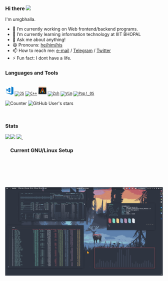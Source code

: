 ### Hi there <img src="https://raw.githubusercontent.com/MartinHeinz/MartinHeinz/master/wave.gif" width="30px">

I'm umgbhalla.

- 🔭 I’m currently working on Web frontend/backend programs.
- 🌱 I’m currently learning information technology at IIIT BHOPAL
- 💬 Ask me about anything!
- 😄 Pronouns: [he/him/his](https://pronoun.is/he)
- 📫 How to reach me: [e-mail](mailto:umg.bhalla88@gmail.com) / [Telegram](https://t.me/umgbhalla) / [Twitter](https://twitter.com/umgbhalla)
- ⚡ Fun fact: I dont have a life.
  <br />

### Languages and Tools

<code><a href="https://code.visualstudio.com"> <img  alt="Visual Studio Code" height="26px" src="https://raw.githubusercontent.com/github/explore/80688e429a7d4ef2fca1e82350fe8e3517d3494d/topics/visual-studio-code/visual-studio-code.png"/></a></code>
<code><a href="https://www.wikiwand.com/en/JavaScript"><img  alt="JS" height="26px" src="https://upload.wikimedia.org/wikipedia/commons/thumb/9/99/Unofficial_JavaScript_logo_2.svg/640px-Unofficial_JavaScript_logo_2.svg.png" /></a></code>
<code><a href="https://www.wikiwand.com/en/C%2B%2B"><img  alt="C++" height="26px" src="https://upload.wikimedia.org/wikipedia/commons/1/18/ISO_C%2B%2B_Logo.svg" /></a></code>
<code><a href="https://github.com/alacritty/alacritty"><img  alt="Alacritty" height="26px" src="https://raw.githubusercontent.com/alacritty/alacritty/master/extra/logo/compat/alacritty-term%2Bscanlines.png" /></a></code>
<code><a href="https://www.wikiwand.com/en/Z_shell"><img  alt="Zsh" height="26px" src="https://raw.githubusercontent.com/odb/official-bash-logo/master/assets/Logos/Icons/SVG/128x128.svg" /></a></code>
<code><a href="https://www.vim.org/"><img alt="Vim" height="26px" src="https://upload.wikimedia.org/wikipedia/commons/thumb/9/9f/Vimlogo.svg/640px-Vimlogo.svg.png" /></a></code>
<code><a href="https://pop.system76.com/"><img alt="Pop!_OS" height="26px" src="https://upload.wikimedia.org/wikipedia/commons/thumb/c/c5/Pop_OS-Logo-nobg.svg/640px-Pop_OS-Logo-nobg.svg.png" /></a></code>


![Counter](https://visitor-badge.glitch.me/badge?page_id=umgbhalla.visitor-badge)
![GitHub User's stars](https://img.shields.io/github/stars/umgbhalla?affiliations=OWNER%2CCOLLABORATOR&label=GH%20stars)
<!-- [![GitHub Sponsors](https://img.shields.io/github/sponsors/umgbhalla?label=GH%20sponsors&style=flat)](https://github.com/sponsors/umgbhalla) -->
&nbsp;
&nbsp;
### Stats
<img  src="https://activity-graph.herokuapp.com/graph?username=umgbhalla&bg_color=011627&color=e4e2e2&line=fafafa&point=f4f2f2&area=true&hide_border=true" width='702.21' />

<a href="https://github.com/anuraghazra/github-readme-stats">
  <img  src="https://github-readme-stats.vercel.app/api?username=umgbhalla&count_private=true&show_icons=true&theme=nightowl&hide_border=true"  height='170'/>
</a>

<a href="https://github.com/anuraghazra/github-readme-stats">
  <img align="left" src="https://github-readme-stats.vercel.app/api/top-langs/?username=umgbhalla&exclude_repo=dotfiles&theme=nightowl&hide_border=true" height='170' />
</a>
&nbsp;
  
   
   
### Current GNU/Linux Setup
<img src="https://raw.githubusercontent.com/umgbhalla/dotfiles/main/Screenshot.png"  width='702.271'/>
